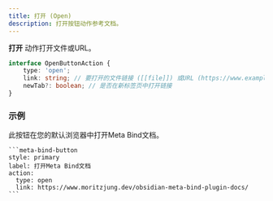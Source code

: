 ```yaml
---
title: 打开 (Open)
description: 打开按钮动作参考文档。
---
```


**打开** 动作打开文件或URL。

```ts
interface OpenButtonAction {
	type: 'open';
	link: string; // 要打开的文件链接 ([[file]]) 或URL (https://www.example.com)
	newTab?: boolean; // 是否在新标签页中打开链接
}
```

### 示例

此按钮在您的默认浏览器中打开Meta Bind文档。

````custom_markdown {5-6}
```meta-bind-button
style: primary
label: 打开Meta Bind文档
action:
  type: open
  link: https://www.moritzjung.dev/obsidian-meta-bind-plugin-docs/
```
````